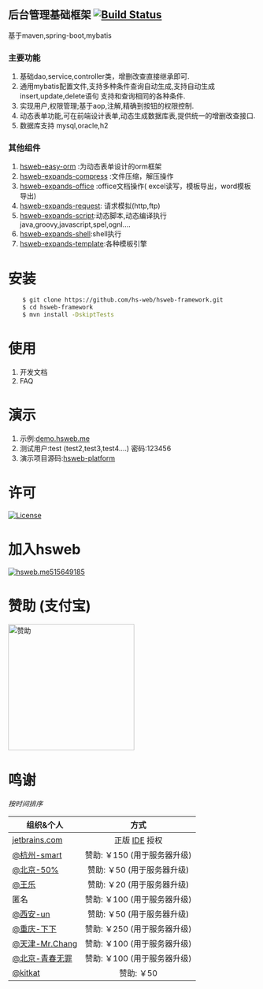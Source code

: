 ## 后台管理基础框架 [![Build Status](https://travis-ci.org/hs-web/hsweb-framework.svg?branch=master)](https://travis-ci.org/hs-web/hsweb-framework)
基于maven,spring-boot,mybatis
### 主要功能
1. 基础dao,service,controller类，增删改查直接继承即可.
2. 通用mybatis配置文件,支持多种条件查询自动生成,支持自动生成insert,update,delete语句 支持和查询相同的各种条件.
3. 实现用户,权限管理;基于aop,注解,精确到按钮的权限控制.
4. 动态表单功能,可在前端设计表单,动态生成数据库表,提供统一的增删改查接口.
5. 数据库支持 mysql,oracle,h2

### 其他组件
1. [hsweb-easy-orm](https://github.com/hs-web/hsweb-easy-orm) :为动态表单设计的orm框架
2. [hsweb-expands-compress](https://github.com/hs-web/hsweb-expands/tree/master/hsweb-expands-compress) :文件压缩，解压操作
3. [hsweb-expands-office](https://github.com/hs-web/hsweb-expands/tree/master/hsweb-expands-office) :office文档操作( excel读写，模板导出，word模板导出)
4. [hsweb-expands-request](https://github.com/hs-web/hsweb-expands/tree/master/hsweb-expands-request): 请求模拟(http,ftp)
5. [hsweb-expands-script](https://github.com/hs-web/hsweb-expands/tree/master/hsweb-expands-script):动态脚本,动态编译执行java,groovy,javascript,spel,ognl....
6. [hsweb-expands-shell](https://github.com/hs-web/hsweb-expands/tree/master/hsweb-expands-shell):shell执行
7. [hsweb-expands-template](https://github.com/hs-web/hsweb-expands/tree/master/hsweb-expands-template):各种模板引擎

# 安装
```bash
    $ git clone https://github.com/hs-web/hsweb-framework.git
    $ cd hsweb-framework
    $ mvn install -DskiptTests
```

# 使用
1. 开发文档
2. FAQ

# 演示
1. 示例:[demo.hsweb.me](http://demo.hsweb.me)
2. 测试用户:test (test2,test3,test4....) 密码:123456 
3. 演示项目源码:[hsweb-platform](https://github.com/hs-web/hsweb-platform)

# 许可
[![License](https://img.shields.io/badge/license-Apache%202-4EB1BA.svg?style=flat-square)](https://www.apache.org/licenses/LICENSE-2.0.html)

# 加入hsweb
<a target="_blank" href="http://shang.qq.com/wpa/qunwpa?idkey=3d66b5dd14991d7645af694e7649b373f3a9ce1216131094c78cb2348d542c41">
<img border="0" src="http://pub.idqqimg.com/wpa/images/group.png" alt="hsweb.me" title="hsweb.me">515649185
</a>

# 赞助 (支付宝)
<img src="https://raw.githubusercontent.com/hs-web/hs-web.github.io/master/%E4%BB%98%E6%AC%BE%E7%BB%99%E6%88%91.png" 
    width = "256" height = "256" alt="赞助" align=center />

# 鸣谢
*按时间排序*

|    组织&个人   | 方式         |
| ------------- |:-------------:| 
| [jetbrains.com](https://www.jetbrains.com)   |正版 [IDE](https://www.jetbrains.com/Toolbox/) 授权            | 
| [@杭州-smart](https://github.com/JetBrainZP) |赞助: ￥150 (用于服务器升级) | 
| [@北京-50%](https://github.com/longfeizheng) |赞助: ￥50 (用于服务器升级)   | 
| [@王乐](https://github.com/gmle) |赞助: ￥20 (用于服务器升级)   | 
| 匿名 |赞助: ￥100 (用于服务器升级)   | 
| [@西安-un](https://github.com/lw5826618) |赞助: ￥50 (用于服务器升级)   | 
| [@重庆-下下](https://github.com/web-xiaxia) |赞助: ￥250 (用于服务器升级)   | 
| [@天津-Mr.Chang](https://github.com/changdaye) |赞助: ￥100 (用于服务器升级)   | 
| [@北京-青春无罪](https://github.com/gxz04220427) |赞助: ￥100 (用于服务器升级)   | 
| [@kitkat](https://github.com/wy353208214) |赞助: ￥50  | 

